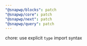```yaml
---
"@snapwp/blocks": patch
"@snapwp/core": patch
"@snapwp/next": patch
"@snapwp/query": patch
---
```


chore: use explicit `type` import syntax
